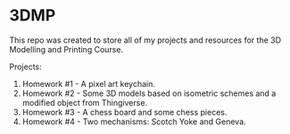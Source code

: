# 3DMP
This repo was created to store all of my projects and resources for the 3D Modelling and Printing Course.
  
  Projects:
  1. Homework #1 - A pixel art keychain.
  2. Homework #2 - Some 3D models based on isometric schemes and a modified object from Thingiverse.
  3. Homework #3 - A chess board and some chess pieces.
  4. Homework #4 - Two mechanisms: Scotch Yoke and Geneva.
